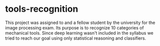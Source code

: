 # tools-recognition
This project was assigned to and a fellow student by the university for the image processing exam. Its purpose is to recognize 10 categories of mechanical tools. Since deep learning wasn't included in the syllabus we tried to reach our goal using only statistical reasoning and classifiers.
